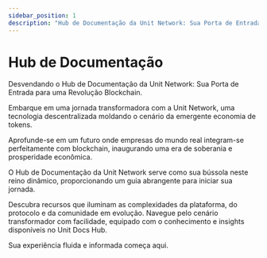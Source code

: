 ```yaml
---
sidebar_position: 1
description: "Hub de Documentação da Unit Network: Sua Porta de Entrada para uma Revolução Blockchain."
---
```


# Hub de Documentação

Desvendando o Hub de Documentação da Unit Network: Sua Porta de Entrada para uma Revolução Blockchain.

Embarque em uma jornada transformadora com a Unit Network, uma tecnologia descentralizada moldando o cenário da emergente economia de tokens.

Aprofunde-se em um futuro onde empresas do mundo real integram-se perfeitamente com blockchain, inaugurando uma era de soberania e prosperidade econômica.

O Hub de Documentação da Unit Network serve como sua bússola neste reino dinâmico, proporcionando um guia abrangente para iniciar sua jornada.

Descubra recursos que iluminam as complexidades da plataforma, do protocolo e da comunidade em evolução. Navegue pelo cenário transformador com facilidade, equipado com o conhecimento e insights disponíveis no Unit Docs Hub.

Sua experiência fluida e informada começa aqui.

